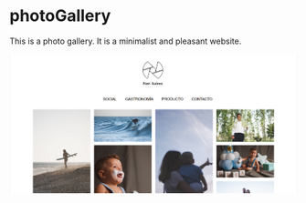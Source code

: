 # photoGallery



This is a photo gallery. It is a minimalist and pleasant website.


[![Imagen del index](index.PNG)](https://nerijuarez.netlify.app/)


